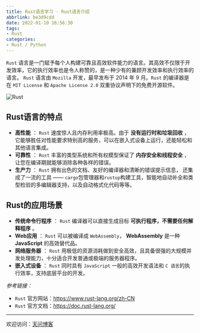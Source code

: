 ```yaml
---
title: Rust语言学习 · Rust语言介绍
abbrlink: be3d9cdd
date: 2022-01-10 16:56:30
tags:
- Rust
categories:
- Rust / Python
---
```


`Rust` 语言是一门赋予每个人构建可靠且高效软件能力的语言。其高效不仅限于开发效率，它的执行效率也是令人称赞的，是一种少有的兼顾开发效率和执行效率的语言。
`Rust` 语言由 `Mozilla` 开发，最早发布于 2014 年 9 月。`Rust` 的编译器是在 `MIT License` 和 `Apache License 2.0` 双重协议声明下的免费开源软件。

![Rust](https://tiven.cn/static/img/img-rust-01-57KUUPfINYXaMcOt6MMaB.jpg)

<!-- more -->

## Rust语言的特点

- **高性能** ： `Rust` 速度惊人且内存利用率极高。由于 **没有运行时和垃圾回收** ，它能够胜任对性能要求特别高的服务，可以在嵌入式设备上运行，还能轻松和其他语言集成。
- **可靠性** ： `Rust` 丰富的类型系统和所有权模型保证了 **内存安全和线程安全** ，让您在编译期就能够消除各种各样的错误。
- **生产力** ： `Rust` 拥有出色的文档、友好的编译器和清晰的错误提示信息， 还集成了一流的工具 —— `cargo`包管理器和`rustup`构建工具，智能地自动补全和类型检验的多编辑器支持，以及自动格式化代码等等。

## Rust的应用场景

- **传统命令行程序** ： `Rust` 编译器可以直接生成目标 **可执行程序，不需要任何解释程序** 。
- **Web应用** ： `Rust` 可以被编译成 `WebAssembly`， **WebAssembly** 是一种 **JavaScript** 的高效替代品。
- **网络服务器** ： `Rust` 用极低的资源消耗做到安全高效，且具备很强的大规模并发处理能力，十分适合开发普通或极端的服务器程序。
- **嵌入式设备** ： `Rust` 同时具有 `JavaScript` 一般的高效开发语法和 `C 语言`的执行效率，支持底层平台的开发。

_参考链接：_
- `Rust` 官方网站：https://www.rust-lang.org/zh-CN
- `Rust` 官方文档：https://doc.rust-lang.org/

---

欢迎访问：[天问博客](https://tiven.cn/p/be3d9cdd/ "天問博客")


